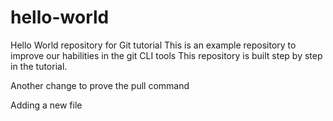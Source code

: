 # hello-world
Hello World repository for Git tutorial
This is an example repository to improve our habilities in the git CLI tools
This repository is built step by step in the tutorial.

Another change to prove the pull command

Adding a new file